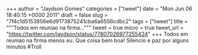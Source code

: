 
+++
author = "Jaydson Gomes"
categories = ["tweet"]
date = "Mon Jun 06 18:40:15 +0000 2011"
draft = false
slug = "7f4c1d5153856e6d9173875241cba6a6556cdbc2"
tags = ["tweet"]
title = """Todos em reuniao na firma..."""
tweet = true
micro = true
tweet_url = "https://twitter.com/jaydson/status/77807026977255424"
+++
Todos em reuniao na firma menos eu. Que coisa bem boa! Silencio e paz por alguns minutos #Troll
